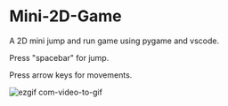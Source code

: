 # Mini-2D-Game

A 2D mini jump and run game using pygame and vscode.

Press "spacebar" for jump.

Press arrow keys for movements.

![ezgif com-video-to-gif](https://github.com/Aveiro11/Mini-2D-Game/assets/74791612/f3d1c1d1-76c3-4b74-8832-66803290077e)


